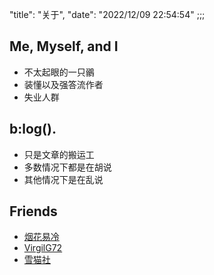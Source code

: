 "title": "关于",
"date": "2022/12/09 22:54:54"
;;;

## Me, Myself, and I

* 不太起眼的一只鶸
* 装懂以及强答流作者
* 失业人群

## b:log().

* 只是文章的搬运工
* 多数情况下都是在胡说
* 其他情况下是在乱说

## Friends

* [烟花易冷](http://www.zzfly.net)
* [VirgilG72](https://virgilg72.github.io/)
* [雪猫社](https://www.yukicat.net/)
